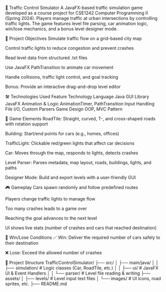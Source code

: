 🚦 Traffic Control Simulator
A JavaFX-based traffic simulation game developed as a course project for CSE1242 Computer Programming II (Spring 2024).
Players manage traffic at urban intersections by controlling traffic lights. The game features level file parsing, car animation logic, 
win/lose mechanics, and a bonus level designer mode.


🎯 Project Objectives
Simulate traffic flow on a grid-based city map

Control traffic lights to reduce congestion and prevent crashes

Read level data from structured .txt files

Use JavaFX PathTransition to animate car movement

Handle collisions, traffic light control, and goal tracking

Bonus: Provide an interactive drag-and-drop level editor


🛠️ Technologies Used
Feature	Technology
Language	Java
GUI Library	JavaFX
Animation & Logic	AnimationTimer, PathTransition
Input Handling	File I/O, Custom Parsers
Game Design	OOP, MVC Pattern

🧩 Game Elements
RoadTile: Straight, curved, T-, and cross-shaped roads with rotation support

Building: Start/end points for cars (e.g., homes, offices)

TrafficLight: Clickable red/green lights that affect car decisions

Car: Moves through the map, responds to lights, detects crashes

Level Parser: Parses metadata, map layout, roads, buildings, lights, and paths

Designer Mode: Build and export levels with a user-friendly GUI

🎮 Gameplay
Cars spawn randomly and follow predefined routes

Players change traffic lights to manage flow

Too many crashes leads to a game over

Reaching the goal advances to the next level

UI shows live stats (number of crashes and cars that reached destination)

🏁 Win/Lose Conditions
✅ Win: Deliver the required number of cars safely to their destination

❌ Lose: Exceed the allowed number of crashes

🧱 Project Structure
TrafficControlSimulator/
├── src/
│   ├── main/java/
│   │   ├── simulation/         # Logic classes (Car, RoadTile, etc.)
│   │   ├── ui/                 # JavaFX UI & Event Handlers
│   │   └── parser/             # Level file reading & writing
├── assets/
│   ├── levels/                 # Level input text files
│   └── images/                # UI icons, road sprites, etc.
├── README.md




